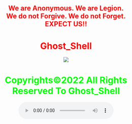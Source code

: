<html>
    <center>
     <h2 style="color:red">
    We are Anonymous.
    We are Legion.<br>
    We do not Forgive.
    We do not Forget.<br>EXPECT US!!<br></h2>   
    <link rel="icon" type="image/x-icon" href="favicon.ico">
    <link rel="stylesheet" href="world.css">
        <h1 style="color:red">Ghost_Shell</h1><img src="https://i.ibb.co/SmLz9Fr/GHOOST.png"><br>
      <h1 style="color:#00ff00">Copyrights&copy;2022 All Rights Reserved To Ghost_Shell</h1>
<a class="social-icon" href="https://www.facebook.com/"><ion-icon name="logo-facebook"></ion-icon></a>
<a class="social-icon" href="https://twitter.com/"><ion-icon name="logo-twitter"></ion-icon></a>
<a class="social-icon" href="https://www.instagram.com/"><ion-icon name="logo-instagram"></ion-icon></a>
<a class="social-icon" href="https://www.youtube.com/"><ion-icon name="logo-youtube"></ion-icon></a>
<a class="social-icon" href="https://github.com/"><ion-icon name="logo-github"></ion-icon></a>
<body> 
<script type="module" src="https://unpkg.com/ionicons@5.5.2/dist/ionicons/ionicons.esm.js"></script>
<script nomodule src="https://unpkg.com/ionicons@5.5.2/dist/ionicons/ionicons.js"></script>
   <audio controls loop autoplay height="" width="">
<audio autoplay="true" src="Anonymous Hackers Song-We Are Anonymous.mp3"></audio>
<link href="https://fonts.googleapis.com/css?family=Lobster" rel="stylesheet" type="text/css">
     <script>alert("😎It is our great pleasure to have you on board!.A hearty welcome to you😎")</script>
</body>
